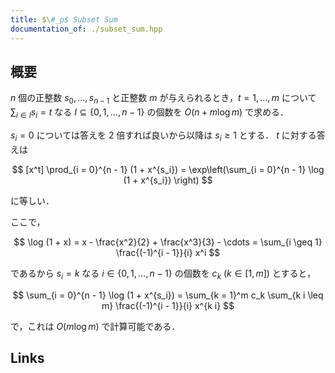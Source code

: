 ```yaml
---
title: $\#_p$ Subset Sum
documentation_of: ./subset_sum.hpp
---
```


## 概要
$n$ 個の正整数 $s_0, \dots , s_{n - 1}$ と正整数 $m$ が与えられるとき，$t = 1, \dots , m$ について $\sum_{i \in I} s_i = t$ なる $I \subseteq \{0, 1, \dots , n - 1\}$ の個数を $O(n + m \log m)$ で求める．

$s_i = 0$ については答えを $2$ 倍すれば良いから以降は $s_i \geq 1$ とする．
$t$ に対する答えは

$$
[x^t] \prod_{i = 0}^{n - 1} (1 + x^{s_i}) = \exp\left(\sum_{i = 0}^{n - 1} \log (1 + x^{s_i}) \right)
$$

に等しい．

ここで，

$$
\log (1 + x) = x - \frac{x^2}{2} + \frac{x^3}{3} - \cdots = \sum_{i \geq 1} \frac{(-1)^{i - 1}}{i} x^i
$$

であるから $s_i = k$ なる $i \in \{0, 1, \dots , n - 1\}$ の個数を $c_k\ (k \in [1, m])$ とすると，

$$
\sum_{i = 0}^{n - 1} \log (1 + x^{s_i}) = \sum_{k = 1}^m c_k \sum_{k i \leq m} \frac{(-1)^{i - 1}}{i} x^{k i}
$$

で，これは $O(m \log m)$ で計算可能である．


## Links
